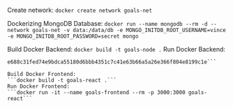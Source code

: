 Create network:
```docker create network goals-net```

Dockerizing MongoDB Database:
```docker run --name mongodb --rm -d --network goals-net -v data:/data/db -e MONGO_INITDB_ROOT_USERNAME=vince -e MONGO_INITDB_ROOT_PASSWORD=secret mongo```

Build Docker Backend:
```docker build -t goals-node .```
Run Docker Backend:
```docker run --name goals-backend -d --rm --network goals-net -v /Users/vvella/Workspace/Kubernetes/docker-multi-container/backend:/usr/src/app -v logs:/usr/src/app/logs -v /usr/src/app/node_modules -e MONGODB_USERNAME=vince -e MONGODB_PASSWORD=secret -p 80:80 goals-node
e688c31fed74e9bdca55180d6bbb4351c7c41e63b66a5a26e366f804e8199c1e```

Build Docker Frontend:
```docker build -t goals-react .```
Run Docker Frontend:
```docker run -it --name goals-frontend --rm -p 3000:3000 goals-react```